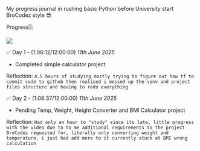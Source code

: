 My progress journal in rushing basic Python before University start BroCodez style 😎

Progress🎚️: 

![](https://geps.dev/progress/8)

✅ Day 1 - (1:06:12/12:00:00) *11th June 2025*
 - Completed simple calculator project

Reflection:  `4.5 hours of studying mostly trying to figure out how tf to commit code to github then realised i messed up the venv and project files structure and having to redo everything`

✅ Day 2 - (1:08:37/12:00:00) *11th June 2025*
 - Pending Temp, Weight, Height Converter and BMI Calculator project

Reflection:  `Had only an hour to "study" since its late, little progress with the video due to to me additional requirements to the project BroCodez requested for, literally only converting weight and temperature, i just had add more to it currently stuck at BMI wrong calculation`

